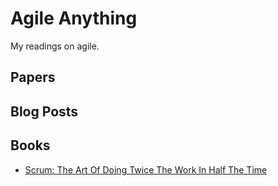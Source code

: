 # Agile Anything

My readings on agile.

## Papers

## Blog Posts

## Books

- [Scrum: The Art Of Doing Twice The Work In Half The Time]()
